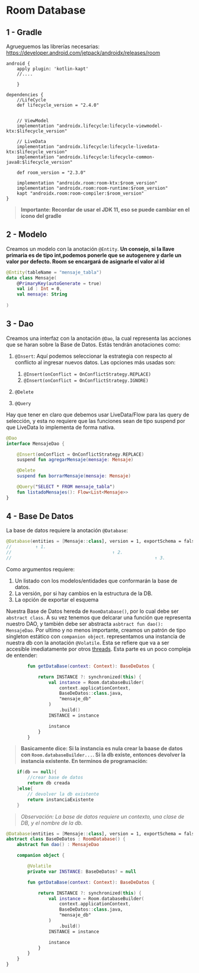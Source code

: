 # Room Database

## 1 - Gradle

Agrueguemos las librerías necesarias:
https://developer.android.com/jetpack/androidx/releases/room

```Gradle
android {
    apply plugin: 'kotlin-kapt'
    //....
    
    }

dependencies {
    //LifeCycle
    def lifecycle_version = "2.4.0"


    // ViewModel
    implementation "androidx.lifecycle:lifecycle-viewmodel-ktx:$lifecycle_version"

    // LiveData
    implementation "androidx.lifecycle:lifecycle-livedata-ktx:$lifecycle_version"
    implementation "androidx.lifecycle:lifecycle-common-java8:$lifecycle_version"

    def room_version = "2.3.0"

    implementation "androidx.room:room-ktx:$room_version"
    implementation "androidx.room:room-runtime:$room_version"
    kapt "androidx.room:room-compiler:$room_version"
}

```

>**Importante: Recordar de usar el JDK 11, eso se puede cambiar en el icono del gradle**

## 2 - Modelo
Creamos un modelo con la anotación ```@Entity```. 
**Un consejo, si la llave primaria es de tipo int,podemos ponerle que se autogenere y darle un valor por defecto. Room se encargará de asignarle el valor al id**

```kotlin
@Entity(tableName = "mensaje_tabla")
data class Mensaje(
    @PrimaryKey(autoGenerate = true)
    val id : Int = 0,
    val mensaje: String
    
)
```

## 3 - Dao
Creamos una interfaz con la anotación ```@Dao```, la cual representa las acciones que se haran sobre la Base de Datos. Estás tendrán anotaciones como:
1. ```@Insert```: Aquí podemos seleccionar la estrategia con respecto al conflicto al ingresar nuevos datos. Las opciones más usadas son:
    1. ```@Insert(onConflict = OnConflictStrategy.REPLACE)```
    2. ```@Insert(onConflict = OnConflictStrategy.IGNORE)```


2. ```@Delete```
3. ```@Query```

Hay que tener en claro que debemos usar LiveData/Flow para las query de selección, y esta no requiere que las funciones sean de tipo suspend por que LiveData lo implementa de forma nativa.

```kotlin
@Dao
interface MensajeDao {

    @Insert(onConflict = OnConflictStrategy.REPLACE)
    suspend fun agregarMensaje(mensaje: Mensaje)

    @Delete
    suspend fun borrarMensaje(mensaje: Mensaje)

    @Query("SELECT * FROM mensaje_tabla")
    fun listadoMensajes(): Flow<List<Mensaje>>
}
```

## 4 - Base De Datos

La base de datos requiere la anotación ```@Database```:
```kotlin
@Database(entities = [Mensaje::class], version = 1, exportSchema = false)
//         ↑ 1.
//                                      ↑ 2.
//                                                      ↑ 3.

```
Como argumentos requiere:
1. Un listado con los modelos/entidades que conformarán la base de datos.
2. La versión, por si hay cambios en la estructura de la DB.
3. La opción de exportar el esquema


Nuestra Base de Datos hereda de ``RoomDatabase()``, por lo cual debe ser ``abstract class``.
A su vez tenemos que delcarar una función que representa nuestro DAO, y también debe ser abstracta ``asbtract fun dao(): MensajeDao``.
Por ultimo y no menos importante, creamos un patrón de tipo singleton estático con ``companion object``. representamos una instancia de nuestra db con la anotación ``@Volatile``. Esta se refiere que va a ser accesible imediatamente por otros [threads](https://kotlinlang.org/api/latest/jvm/stdlib/kotlin.jvm/-volatile/). Esta parte es un poco compleja de entender:

```kotlin
        fun getDataBase(context: Context): BaseDeDatos {

            return INSTANCE ?: synchronized(this) {
                val instance = Room.databaseBuilder(
                    context.applicationContext,
                    BaseDeDatos::class.java,
                    "mensaje_db"
                )
                    .build()
                INSTANCE = instance

                instance
            }
        }
```

>**Basicamente dice: Si la instancia es nula crear la baase de datos con ``Room.databaseBuilder...``. Si la db existe, entonces devolver la instancia existente. En terminos de programación:**
```kotlin
    if(db == null){
        //crear base de datos
        return db creada
    }else{
        // devolver la db existente
        return instanciaExistente
    }
```
> *Observación: La base de datos requiere un contexto, una clase de DB, y el nombre de la db.*


```kotlin
@Database(entities = [Mensaje::class], version = 1, exportSchema = false)
abstract class BaseDeDatos : RoomDatabase() {
    abstract fun dao() : MensajeDao

    companion object {

        @Volatile
        private var INSTANCE: BaseDeDatos? = null

        fun getDataBase(context: Context): BaseDeDatos {

            return INSTANCE ?: synchronized(this) {
                val instance = Room.databaseBuilder(
                    context.applicationContext,
                    BaseDeDatos::class.java,
                    "mensaje_db"
                )
                    .build()
                INSTANCE = instance

                instance
            }
        }
    }
}

```